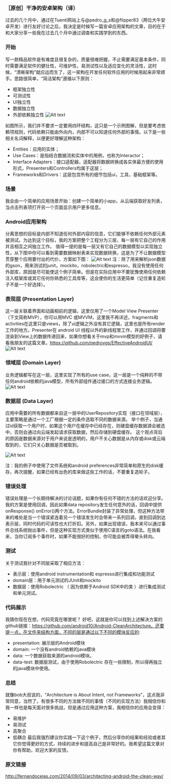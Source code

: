 ### ［原创］干净的安卓架构（译）
过去的几个月中，通过在Tuenti网站上与@pedro_g_s和@flipper83（两位大牛安卓开发）进行友好讨论之后，我决定是时候写一篇安卓应用架构的文章，目的在于和大家分享一些我在过去几个月中通过调查和实践学到的东西。
### 开始
写一款精品软件是有难度且很复杂的，质量很难把握，不止需要满足基本条件，同时需要满足软件的健壮性，可维护性，易测试性以及适应变化的灵活性，这时候，“清晰架构”就应运而生了，这一架构在开发任何软件应用的时候用起来非常顺手。思路很简单，“简洁架构”遵循以下原则：
- 框架独立性
- 可测试性
- UI独立性
- 数据独立性
- 外部依赖独立性
![Alt text](./1479533634042.png)

如图所示，我们并不要求一定要用四环结构，这只是一个示例图解，但是要考虑依赖项规则，代码依赖只能由外向内，内部不可以知道任何外部的事情。以下是一些相关名词解释，以便更好理解这种架构：
- Entities：应用的实体；
- Use Cases：是指结合数据流和实体中的用例，也称为Interactor；
- Interface Adapters：接口适配器，适配器将数据转换成各实体最方便的使用形式，Presenters和Controllers均属于这层；
- Frameworks和Drivers：这层包含所有的细节包括ui，工具，基础框架等。

### 场景
我会由一个简单的应用场景开始：创建一个简单的小app，从云端获取好友列表，当点击列表项打开另一个页面显示用户更多信息。
### Android应用架构
分离思想的目标是内部不知道任何外部内容的信息，它们能够不依赖任何外部元素被测试。为达到这个目标，我的方案把整个工程分为三层，每一层有它自己的作用并且相互之间独立工作。
值得一提的是每一层又有它自己的数据模型以实现独立性，从下图中你可以看到需要数据映射表来实现数据转换，这是为了不让数据模型贯穿整个应用要付出的代价，方案如下图：
![Alt text](./1479614863782.png)
注：除了用来解析json数据的gson，用来测试的junit，mockito，robolectric和espresso，我没有使用任何外部库，原因是尽可能使这个例子简单。但是在实际应用中不要犹豫使用任何依赖注入框架库或其它任何你熟悉的工具库等，这会使你的生活更简单（记住重复造轮子不是一个好选择）。
### 表现层 (Presentation Layer)
这一层关联着界面和动画相前的逻辑，这里仅用了一个Model View Presenter（下文简称MVP），你可以用MVC 或MVVM，这里我不再详述，fragments和activities在这里只是views，除了ui逻辑之外没有其它逻辑，这里也是所有render工作的地方。Presenter在 android UI 线程以外的新线程里工作，并通过回调将要渲染到View上的数据传递回来，如果你想看关于mvp和mvvm模型的好例子，请看我朋友的这篇文章。https://github.com/pedrovgs/EffectiveAndroidUI/
![Alt text](./1479795071472.png)

### 领域层 (Domain Layer)
业务逻辑都写在这一层，这里实现了所有的use case，这一层是一个纯粹的不带任何android依赖的java模型，所有外部组件通过接口的方式连接业务逻辑。
![Alt text](./1479627464840.png)

### 数据层 (Data Layer)
应用中需要的所有数据都来自这一层中的UserRepository实现（接口在领域层），主要策略是通过一个工厂根据一定的条件选取不同的数据来源。 举个例子，当通过id获取一个用户时，如果这个用户在缓存中已经存在，则硬盘缓存数据源会被选中，否则会通过向云端发起请求获取数据，然后存储到硬盘缓存。 
这个观点背后的原因是数据来源对于用户来说是透明的，用户不关心数据是从内存或disk或云端取到的，它们只关心数据是否被取到。

![Alt text](./1479627927819.png)

注：我的例子中使用了文件系统和android preferences非常简单和原生的disk缓存，再次提醒，如果已经有出色的库来做这些工作的话，不要重复造轮子。

### 错误处理
错误处理是一个长期待解决的讨论话题，如果你有任何不错的方法的话欢迎分享。我的方案是使用回调，因此如果data repository发生任何意外的话，回调中提供onResponse() onError()两个方法。ErrorBundle封装了异常处理，但这种方法带来的难处是当一个错误紧连着另一个错误发生时会带来一系列回调，直到回调到达表示层，同时代码的可读性也大打折扣。另外，如果出现错误，我本来可以通过事件总线系统抛出事件，但是这种实现方式类似于使用C语言的goto语法。在我看来，当你订阅多个事件时，如果不能很好的控制，你可能会被弄得晕头转向。
### 测试
关于测试我针对不同层采取了相应方法：
- 表示层：使用android instrumentation和 espresso进行集成和功能测试
- domain层：用于单元测试的JUnit和mockito
- 数据层：使用Robolectric （ 因为依赖于Android SDK中的类 ）进行集成测试和单元测试。
### 代码展示

我猜你现在在想，代码究竟在哪里呢？ 好吧，这就是你可以找到上述解决方案的github链接：https://github.com/android10/Android-CleanArchitecture。还要提一点，在文件夹结构方面，不同的层是通过以下不同的模块反应的:

- presentation: 展示层的Android模块
- domain: 一个没有android依赖的java模块
- data: 一个数据获取来源的android模块。
- data-test: 数据层测试，由于使用Robolectric 存在一些限制，所以得再独立的java模块中使用。

### 总结
就像bob大叔说的，“Architecture is About Intent, not Frameworks”，这点我非常同意，当然了，有很多不同的方法做不同的事情（不同的实现方法）我相信你和我一样也是每天面对很多挑战，但是通过应用这种方案，我相信你的应用会变得：
- 易维护
- 易测试
- 高聚合
- 低耦合
最后我强烈建议你实践一下这个例子，然后分享你的结果和经验或者其它你觉得更好的方式，持续的进步和提高自己是非常好的。我希望这篇文章对你有帮助，欢迎大家的反馈。
### 原文链接
http://fernandocejas.com/2014/09/03/architecting-android-the-clean-way/
